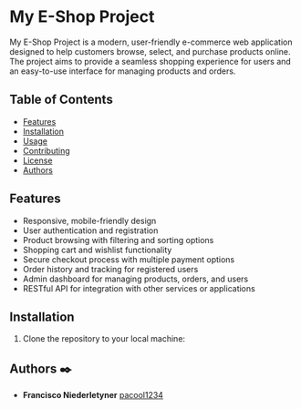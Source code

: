 # My E-Shop Project

My E-Shop Project is a modern, user-friendly e-commerce web application designed to help customers browse, select, and purchase products online. The project aims to provide a seamless shopping experience for users and an easy-to-use interface for managing products and orders.

## Table of Contents

- [Features](#features)
- [Installation](#installation)
- [Usage](#usage)
- [Contributing](#contributing)
- [License](#license)
- [Authors](#authors)

## Features

- Responsive, mobile-friendly design
- User authentication and registration
- Product browsing with filtering and sorting options
- Shopping cart and wishlist functionality
- Secure checkout process with multiple payment options
- Order history and tracking for registered users
- Admin dashboard for managing products, orders, and users
- RESTful API for integration with other services or applications

## Installation

1. Clone the repository to your local machine:


## Authors ✒️ 

* **Francisco Niederletyner** [pacool1234](https://github.com/pacool1234)